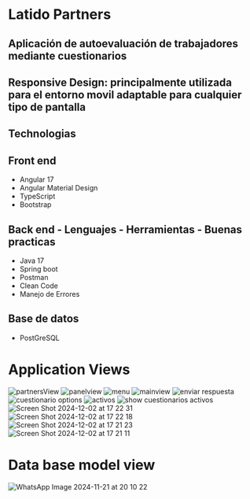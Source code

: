 # Latido Partners 
## Aplicación de autoevaluación de trabajadores mediante cuestionarios 

## Responsive Design: principalmente utilizada para el entorno movil adaptable para cualquier tipo de pantalla

## Technologias
## Front end
  * Angular 17
  * Angular Material Design
  * TypeScript
  * Bootstrap

## Back end - Lenguajes - Herramientas - Buenas practicas
  * Java 17
  * Spring boot
  * Postman
  * Clean Code
  * Manejo de Errores

## Base de datos 
  * PostGreSQL

# Application Views

![partnersView](https://github.com/user-attachments/assets/26cbe931-68c4-46fd-9365-5d79d4e72094)
![panelview](https://github.com/user-attachments/assets/d3e2e903-7ffa-4fbc-bcd4-2fb4323a6754)
![menu](https://github.com/user-attachments/assets/e2e448e4-73a0-4558-a037-a9f7a01fd437)
![mainview](https://github.com/user-attachments/assets/41a94131-abbb-4e1a-8db4-8ef01111b706)
![enviar respuesta](https://github.com/user-attachments/assets/64d06943-41ee-4c86-b667-974e62914950)
![cuestionario options](https://github.com/user-attachments/assets/f036a5c5-7d59-487b-a5c5-186683dd1c4c)
![activos](https://github.com/user-attachments/assets/2d1dd71a-b1e3-4ffd-8d59-4caa39cd2d4c)
![show cuestionarios activos](https://github.com/user-attachments/assets/c2215ec6-7f2c-4790-9477-db2763127635)
![Screen Shot 2024-12-02 at 17 22 31](https://github.com/user-attachments/assets/72ecccbd-e76a-4976-8a45-2d69c7f87ead)
![Screen Shot 2024-12-02 at 17 22 18](https://github.com/user-attachments/assets/eb5ff4b9-24f4-4e1a-b39a-8531ef81fb1b)
![Screen Shot 2024-12-02 at 17 21 23](https://github.com/user-attachments/assets/dca0aad2-d4ee-429f-bedd-5adbdea5454e)
![Screen Shot 2024-12-02 at 17 21 11](https://github.com/user-attachments/assets/1356f90e-ae2f-41ee-b7d1-e44b063c2cfc)

# Data base model view
![WhatsApp Image 2024-11-21 at 20 10 22](https://github.com/user-attachments/assets/4004d6f7-63f5-434a-94ad-5f8811fd1281)


